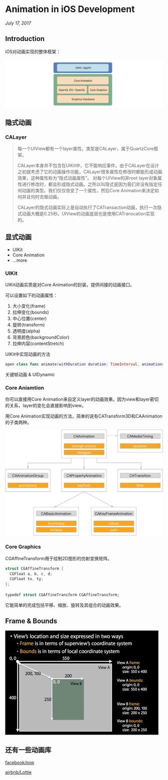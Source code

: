 # Animation in iOS Development

*July 17, 2017*

## Introduction

iOS对动画实现的整体框架：

![](Res/1.png)

## 隐式动画

### CALayer

> 每一个UIView都有一个layer属性，类型是CALayer，属于QuartzCore框架。
>
> CALayer本身并不包含在UIKit中，它不能响应事件。由于CALayer在设计之初就考虑了它的动画操作功能，CALayer很多属性在修改时都能形成动画效果，这种属性称为“隐式动画属性”。 对每个UIView的非root layer对象属性进行修改时，都会形成隐式动画。之所以叫隐式是因为我们并没有指定任何动画的类型。我们仅仅改变了一个属性，然后Core Animation来决定如何并且何时去做动画。
>
> CALayer的隐式动画实际上是自动执行了CATransaction动画，执行一次隐式动画大概是0.25秒。UIView的动画底层也是使用CATranscation实现的。



## 显式动画

- UIKit
- Core Animation
- …more

### UIKit

UIKit动画实质是对Core Animation的封装，提供间接的动画接口。

可以设置如下的动画属性：

1. 大小变化(frame)
2. 拉伸变化(bounds)
3. 中心位置(center)
4. 旋转(transform)
5. 透明度(alpha)
6. 背景颜色(backgroundColor)
7. 拉伸内容(contentStretch)

UIKit中实现动画的方法

```swift
open class func animate(withDuration duration: TimeInterval, animations: @escaping () -> Swift.Void)
```

关键帧动画 & UIDynamic

### Core Aniamtion

你可以直接用Core Animation来自定义layer的动画效果。因为view和layer密切的关系，layer的变化会直接影响到view。

用Core Animation实现动画的方法，简单的说有CATransform3D和CAAnimation的子类两种。

![](Res/coreanimation.png)

### Core Graphics

CGAffineTransform用于绘制2D图形的仿射变换矩阵。

```swift
struct CGAffineTransform {
  CGFloat a, b, c, d;
  CGFloat tx, ty;
};

typedef struct CGAffineTransform CGAffineTransform;
```

它能简单的完成包括平移、缩放、旋转及其组合的动画效果。

## Frame & Bounds

![bounds&frame](Res/bounds&frame.jpg)

## 还有一些动画库

[facebook/pop](https://github.com/facebook/pop)

[airbnb/Lottie](https://github.com/airbnb/lottie-ios)

